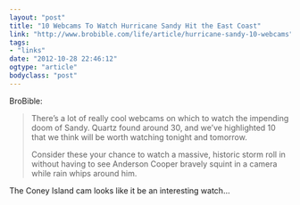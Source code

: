 ```yaml
---
layout: "post"
title: "10 Webcams To Watch Hurricane Sandy Hit the East Coast"
link: "http://www.brobible.com/life/article/hurricane-sandy-10-webcams"
tags: 
- "links"
date: "2012-10-28 22:46:12"
ogtype: "article"
bodyclass: "post"
---
```


BroBible:

> There’s a lot of really cool webcams on which to watch the impending doom of Sandy. Quartz found around 30, and we’ve highlighted 10 that we think will be worth watching tonight and tomorrow.
> 
> Consider these your chance to watch a massive, historic storm roll in without having to see Anderson Cooper bravely squint in a camera while rain whips around him.

The Coney Island cam looks like it be an interesting watch…